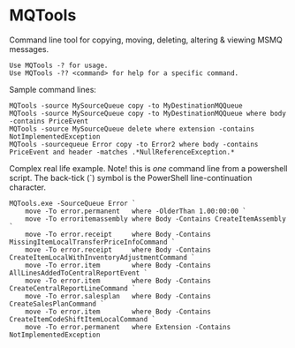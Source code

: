 MQTools
=======
Command line tool for copying, moving, deleting, altering &amp; viewing MSMQ messages. 

````
Use MQTools -? for usage.
Use MQTools -?? <command> for help for a specific command.
````

Sample command lines:

````
MQTools -source MySourceQueue copy -to MyDestinationMQQueue
MQTools -source MySourceQueue copy -to MyDestinationMQQueue where body -contains PriceEvent 
MQTools -source MySourceQueue delete where extension -contains NotImplementedException 
MQTools -sourcequeue Error copy -to Error2 where body -contains PriceEvent and header -matches .*NullReferenceException.*
````

Complex real life example. Note! this is *one* command line from a powershell script. 
The back-tick (`) symbol is the PowerShell line-continuation character.

````
MQTools.exe -SourceQueue Error `
	move -To error.permanent   where -OlderThan 1.00:00:00 `
	move -To erroritemassembly where Body -Contains CreateItemAssembly `
	move -To error.receipt     where Body -Contains MissingItemLocalTransferPriceInfoCommand `
	move -To error.receipt     where Body -Contains CreateItemLocalWithInventoryAdjustmentCommand `
	move -To error.item        where Body -Contains AllLinesAddedToCentralReportEvent `
	move -To error.item        where Body -Contains CreateCentralReportLineCommand `
	move -To error.salesplan   where Body -Contains CreateSalesPlanCommand `
	move -To error.item        where Body -Contains CreateItemCodeShiftItemLocalCommand `
	move -To error.permanent   where Extension -Contains NotImplementedException
````
